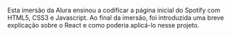 Esta imersão da Alura ensinou a codificar a página inicial do Spotify com HTML5, CSS3 e Javascript. Ao final da imersão, foi introduzida uma breve explicação sobre o React e como poderia aplicá-lo nesse projeto.
